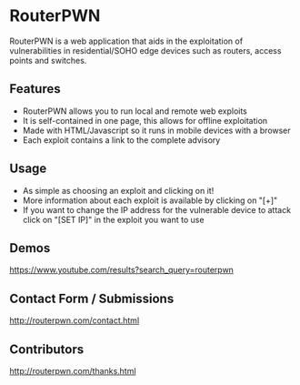 # RouterPWN

RouterPWN is a web application that aids in the exploitation of vulnerabilities in residential/SOHO edge devices such as routers, access points and switches.

## Features

* RouterPWN allows you to run local and remote web exploits
* It is self-contained in one page, this allows for offline exploitation
* Made with HTML/Javascript so it runs in mobile devices with a browser
* Each exploit contains a link to the complete advisory

## Usage
* As simple as choosing an exploit and clicking on it!
* More information about each exploit is available by clicking on "[+]"
* If you want to change the IP address for the vulnerable device to attack click on "[SET IP]" in the exploit you want to use


## Demos

https://www.youtube.com/results?search_query=routerpwn


## Contact Form / Submissions

http://routerpwn.com/contact.html


## Contributors

http://routerpwn.com/thanks.html

